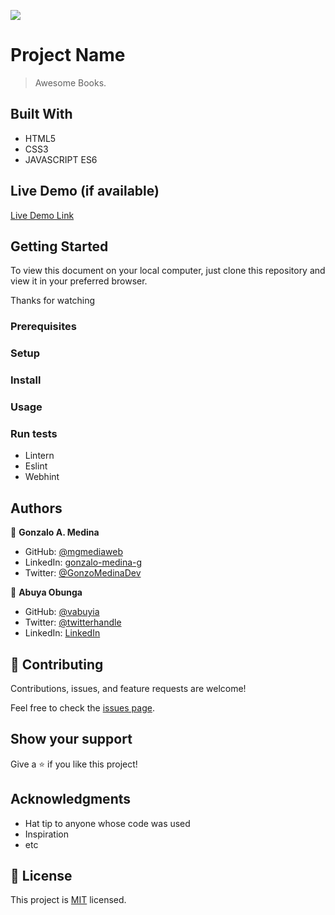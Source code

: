 ![](https://img.shields.io/badge/Microverse-blueviolet)

# Project Name

> Awesome Books.


## Built With

- HTML5
- CSS3
- JAVASCRIPT ES6

## Live Demo (if available)

[Live Demo Link](https://mgmediaweb.github.io/awesome-books)


## Getting Started

To view this document on your local computer, just clone this repository and view it in your preferred browser.

Thanks for watching

### Prerequisites

### Setup

### Install

### Usage

### Run tests

- Lintern
- Eslint
- Webhint

## Authors

👤 **Gonzalo A. Medina**

- GitHub: [@mgmediaweb](https://github.com/mgmediaweb)
- LinkedIn: [gonzalo-medina-g](https://www.linkedin.com/in/gonzalo-medina-g/)
- Twitter: [@GonzoMedinaDev](https://twitter.com/GonzoMedinaDev)

👤 **Abuya Obunga**

- GitHub: [@vabuyia](https://github.com/vabuyia)
- Twitter: [@twitterhandle](https://twitter.com/twitterhandle)
- LinkedIn: [LinkedIn](https://linkedin.com/in/linkedinhandle)

## 🤝 Contributing

Contributions, issues, and feature requests are welcome!

Feel free to check the [issues page](../../issues/).

## Show your support

Give a ⭐️ if you like this project!

## Acknowledgments

- Hat tip to anyone whose code was used
- Inspiration
- etc

## 📝 License

This project is [MIT](./MIT.md) licensed.
